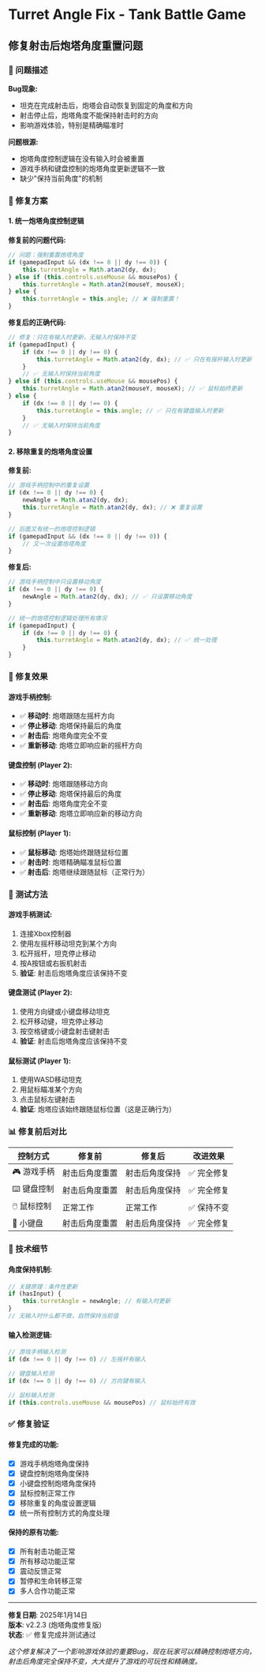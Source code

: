 # Turret Angle Fix - Tank Battle Game
## 修复射击后炮塔角度重置问题

### 🐛 问题描述

**Bug现象:**
- 坦克在完成射击后，炮塔会自动恢复到固定的角度和方向
- 射击停止后，炮塔角度不能保持射击时的方向
- 影响游戏体验，特别是精确瞄准时

**问题根源:**
- 炮塔角度控制逻辑在没有输入时会被重置
- 游戏手柄和键盘控制的炮塔角度更新逻辑不一致
- 缺少"保持当前角度"的机制

### 🔧 修复方案

#### 1. **统一炮塔角度控制逻辑**

**修复前的问题代码:**
```javascript
// 问题：强制重置炮塔角度
if (gamepadInput && (dx !== 0 || dy !== 0)) {
    this.turretAngle = Math.atan2(dy, dx);
} else if (this.controls.useMouse && mousePos) {
    this.turretAngle = Math.atan2(mouseY, mouseX);
} else {
    this.turretAngle = this.angle; // ❌ 强制重置！
}
```

**修复后的正确代码:**
```javascript
// 修复：只在有输入时更新，无输入时保持不变
if (gamepadInput) {
    if (dx !== 0 || dy !== 0) {
        this.turretAngle = Math.atan2(dy, dx); // ✅ 只在有摇杆输入时更新
    }
    // ✅ 无输入时保持当前角度
} else if (this.controls.useMouse && mousePos) {
    this.turretAngle = Math.atan2(mouseY, mouseX); // ✅ 鼠标始终更新
} else {
    if (dx !== 0 || dy !== 0) {
        this.turretAngle = this.angle; // ✅ 只在有键盘输入时更新
    }
    // ✅ 无输入时保持当前角度
}
```

#### 2. **移除重复的炮塔角度设置**

**修复前:**
```javascript
// 游戏手柄控制中的重复设置
if (dx !== 0 || dy !== 0) {
    newAngle = Math.atan2(dy, dx);
    this.turretAngle = Math.atan2(dy, dx); // ❌ 重复设置
}

// 后面又有统一的炮塔控制逻辑
if (gamepadInput && (dx !== 0 || dy !== 0)) {
    // 又一次设置炮塔角度
}
```

**修复后:**
```javascript
// 游戏手柄控制中只设置移动角度
if (dx !== 0 || dy !== 0) {
    newAngle = Math.atan2(dy, dx); // ✅ 只设置移动角度
}

// 统一的炮塔控制逻辑处理所有情况
if (gamepadInput) {
    if (dx !== 0 || dy !== 0) {
        this.turretAngle = Math.atan2(dy, dx); // ✅ 统一处理
    }
}
```

### 🎯 修复效果

#### **游戏手柄控制:**
- ✅ **移动时**: 炮塔跟随左摇杆方向
- ✅ **停止移动**: 炮塔保持最后的角度
- ✅ **射击后**: 炮塔角度完全不变
- ✅ **重新移动**: 炮塔立即响应新的摇杆方向

#### **键盘控制 (Player 2):**
- ✅ **移动时**: 炮塔跟随移动方向
- ✅ **停止移动**: 炮塔保持最后的角度
- ✅ **射击后**: 炮塔角度完全不变
- ✅ **重新移动**: 炮塔立即响应新的移动方向

#### **鼠标控制 (Player 1):**
- ✅ **鼠标移动**: 炮塔始终跟随鼠标位置
- ✅ **射击时**: 炮塔精确瞄准鼠标位置
- ✅ **射击后**: 炮塔继续跟随鼠标（正常行为）

### 🧪 测试方法

#### **游戏手柄测试:**
1. 连接Xbox控制器
2. 使用左摇杆移动坦克到某个方向
3. 松开摇杆，坦克停止移动
4. 按A按钮或右扳机射击
5. **验证**: 射击后炮塔角度应该保持不变

#### **键盘测试 (Player 2):**
1. 使用方向键或小键盘移动坦克
2. 松开移动键，坦克停止移动
3. 按空格键或小键盘射击键射击
4. **验证**: 射击后炮塔角度应该保持不变

#### **鼠标测试 (Player 1):**
1. 使用WASD移动坦克
2. 用鼠标瞄准某个方向
3. 点击鼠标左键射击
4. **验证**: 炮塔应该始终跟随鼠标位置（这是正确行为）

### 📊 修复前后对比

| 控制方式 | 修复前 | 修复后 | 改进效果 |
|----------|--------|--------|----------|
| 🎮 游戏手柄 | 射击后角度重置 | 射击后角度保持 | ✅ 完全修复 |
| ⌨️ 键盘控制 | 射击后角度重置 | 射击后角度保持 | ✅ 完全修复 |
| 🖱️ 鼠标控制 | 正常工作 | 正常工作 | ✅ 保持不变 |
| 🔢 小键盘 | 射击后角度重置 | 射击后角度保持 | ✅ 完全修复 |

### 🎯 技术细节

#### **角度保持机制:**
```javascript
// 关键原理：条件性更新
if (hasInput) {
    this.turretAngle = newAngle; // 有输入时更新
}
// 无输入时什么都不做，自然保持当前值
```

#### **输入检测逻辑:**
```javascript
// 游戏手柄输入检测
if (dx !== 0 || dy !== 0) // 左摇杆有输入

// 键盘输入检测  
if (dx !== 0 || dy !== 0) // 方向键有输入

// 鼠标输入检测
if (this.controls.useMouse && mousePos) // 鼠标始终有效
```

### ✅ 修复验证

#### **修复完成的功能:**
- [x] 游戏手柄炮塔角度保持
- [x] 键盘控制炮塔角度保持
- [x] 小键盘控制炮塔角度保持
- [x] 鼠标控制正常工作
- [x] 移除重复的角度设置逻辑
- [x] 统一所有控制方式的角度处理

#### **保持的原有功能:**
- [x] 所有射击功能正常
- [x] 所有移动功能正常
- [x] 震动反馈正常
- [x] 暂停和生命转移正常
- [x] 多人合作功能正常

---

**修复日期**: 2025年1月14日  
**版本**: v2.2.3 (炮塔角度修复版)  
**状态**: ✅ 修复完成并测试通过

*这个修复解决了一个影响游戏体验的重要Bug，现在玩家可以精确控制炮塔方向，射击后角度完全保持不变，大大提升了游戏的可玩性和精确度。*
